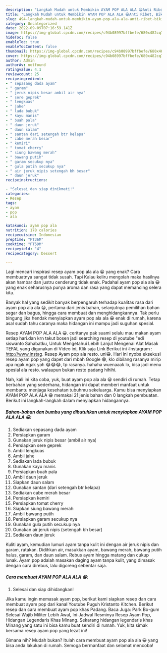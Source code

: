 ```yaml
---
description: "Langkah Mudah untuk Membikin AYAM POP ALA ALA 😀Anti Ribet, Bikin Ngiler"
title: "Langkah Mudah untuk Membikin AYAM POP ALA ALA 😀Anti Ribet, Bikin Ngiler"
slug: 494-langkah-mudah-untuk-membikin-ayam-pop-ala-ala-anti-ribet-bikin-ngiler
category: Uncategorized
date: 2022-09-09T07:16:59.141Z
image: https://img-global.cpcdn.com/recipes/c94b08997bffbefe/680x482cq70/ayam-pop-ala-ala-foto-resep-utama.jpg
hideToc: false
enableToc: true
enableTocContent: false
thumbnail: https://img-global.cpcdn.com/recipes/c94b08997bffbefe/680x482cq70/ayam-pop-ala-ala-foto-resep-utama.jpg
cover: https://img-global.cpcdn.com/recipes/c94b08997bffbefe/680x482cq70/ayam-pop-ala-ala-foto-resep-utama.jpg
author: Admin
authorAv: notfound
ratingvalue: 4.1
reviewcount: 25
recipeingredient:
- " sepasang dada ayam"
- " garam"
- " jeruk nipis besar ambil air nya"
- " sere geprek"
- " lengkuas"
- " jahe"
- " lada bubuk"
- " kayu manis"
- " buah pala"
- " daun jeruk"
- " daun salam"
- " santan dari setengah btr kelapa"
- " cabe merah besar"
- " kemiri"
- " tomat cherry"
- " siung bawang merah"
- " bawang putih"
- " garam secukup nya"
- " gula putih secukup nya"
- " air jeruk nipis setengah bh besar"
- " daun jeruk"
recipeinstructions:

- "Selesai dan siap dinikmati!"
categories:
- Resep
tags:
- ayam
- pop
- ala

katakunci: ayam pop ala 
nutrition: 178 calories
recipecuisine: Indonesian
preptime: "PT36M"
cooktime: "PT59M"
recipeyield: "4"
recipecategory: Dessert

---
```



Lagi mencari inspirasi resep ayam pop ala ala 😀 yang enak? Cara membuatnya sangat tidak susah. Tapi Kalau keliru mengolah maka hasilnya akan hambar dan justru cenderung tidak enak. Padahal ayam pop ala ala 😀 yang enak seharusnya punya aroma dan rasa yang dapat memancing selera kita.


Banyak hal yang sedikit banyak berpengaruh terhadap kualitas rasa dari ayam pop ala ala 😀, pertama dari jenis bahan, selanjutnya pemilihan bahan segar dan bagus, hingga cara membuat dan menghidangkannya. Tak perlu bingung jika hendak menyiapkan ayam pop ala ala 😀 enak di rumah, karena asal sudah tahu caranya maka hidangan ini mampu jadi suguhan spesial.

Resep AYAM POP ALA ALA 😀. ceritanya pak suami selalu mau makan ayam setiap hari.dan krn takut bosen jadi searching resep di youtube &#34;edi siswanto Sahabatku, Untuk Mengetahui Lebih Lanjut Mengenai Alat Masak TEFAL yang digunakan di Video ini, Klik saja Link Berikut ini :Instagram : http://www.instag. Resep Ayam pop ala resto. uni😀. Hari ini nyoba eksekusi resep ayam pop yang dapet dari mbah Google 😁, klo dibilang rasanya mirip apa ngak.ngak yah 😂😂😂, tp rasanya. hahaha wuenaaak lo, bisa jadi menu spesial ala resto. walaupun bukan resto padang hihihi.


Nah, kali ini kita coba, yuk, buat ayam pop ala ala 😀 sendiri di rumah. Tetap berbahan yang sederhana, hidangan ini dapat memberi manfaat untuk membantu menjaga kesehatan tubuhmu sekeluarga. Kamu bisa menyiapkan AYAM POP ALA ALA 😀 memakai 21 jenis bahan dan 0 langkah pembuatan. Berikut ini langkah-langkah dalam menyiapkan hidangannya.

<!--inarticleads1-->

##### Bahan-bahan dan bumbu yang dibutuhkan untuk menyiapkan AYAM POP ALA ALA 😀:

1. Sediakan  sepasang dada ayam
1. Persiapkan  garam
1. Gunakan  jeruk nipis besar (ambil air nya)
1. Persiapkan  sere geprek
1. Ambil  lengkuas
1. Ambil  jahe
1. Sediakan  lada bubuk
1. Gunakan  kayu manis
1. Persiapkan  buah pala
1. Ambil  daun jeruk
1. Siapkan  daun salam
1. Gunakan  santan (dari setengah btr kelapa)
1. Sediakan  cabe merah besar
1. Persiapkan  kemiri
1. Persiapkan  tomat cherry
1. Siapkan  siung bawang merah
1. Ambil  bawang putih
1. Persiapkan  garam secukup nya
1. Gunakan  gula putih secukup nya
1. Gunakan  air jeruk nipis (setengah bh besar)
1. Sediakan  daun jeruk


Kuliti ayam, kemudian lumuri ayam tanpa kulit ini dengan air jeruk nipis dan garam, ratakan. Didihkan air, masukkan ayam, bawang merah, bawang putih halus, garam, dan daun salam. Rebus ayam hingga matang dan cukup lunak. Ayam pop adalah masakan daging ayam tanpa kulit, yang dimasak dengan cara direbus, lalu digoreng sebentar saja. 

<!--inarticleads2-->

##### Cara membuat AYAM POP ALA ALA 😀:


1. Selesai dan siap dihidangkan!

Jika kamu ingin memasak ayam pop, berikut kami siapkan resep dan cara membuat ayam pop dari kanal Youtube Puguh Kristanto Kitchen. Berikut resep dan cara membuat ayam pop khas Padang. Baca Juga: Park Bo-gum Selesai Wajib Militer Lebih Awal, Ini Jadwal Resminya Resep Ayam Pop, Hidangan Legendaris Khas Minang. Sekarang hidangan legendaris khas Minang yang satu ini bisa kamu buat sendiri di rumah. Yuk, kita simak bersama resep ayam pop yang lezat ini! 

Gimana nih? Mudah bukan? Itulah cara membuat ayam pop ala ala 😀 yang bisa anda lakukan di rumah. Semoga bermanfaat dan selamat mencoba!
